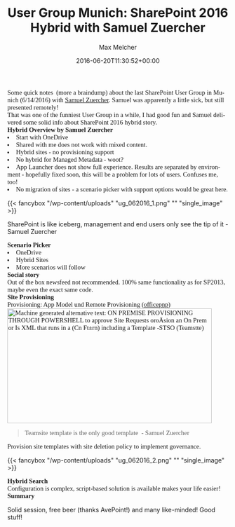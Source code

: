 ﻿---
title: 'User Group Munich: SharePoint 2016 Hybrid with Samuel Zuercher'
author: Max Melcher
aliases:
   - "/post/2016-06-20-user-group-munich-hybrid-sp2016/"
2016: "06"
type: post
date: 2016-06-20T11:30:52+00:00
url: /2016/06/user-group-munich-hybrid-sp2016/
yourls_shorturl:
  - http://melcher.it/s/81
categories:
  - Hybrid
  - SharePoint 2016
  - Uncategorized

---
<p lang="de" style="margin: 0in; font-family: Calibri; font-size: 11.0pt;">
  Some quick notes  (more a braindump) about the last SharePoint User Group in Munich (6/14/2016) with <a href="https://sharepointszu.com/">Samuel Zuercher</a>. Samuel was apparently a little sick, but still presented remotely!
</p>

<p lang="de" style="margin: 0in; font-family: Calibri; font-size: 11.0pt;">
  That was one of the funniest User Group in a while, I had good fun and Samuel delivered some solid info about SharePoint 2016 hybrid story.
</p>

<h2 lang="de" style="margin: 0in; font-family: Calibri; font-size: 11.0pt;">
  Hybrid Overview by Samuel Zuercher
</h2>

<li lang="de" style="margin: 0in; font-family: Calibri; font-size: 11.0pt;">
  Start with OneDrive
</li>
<li lang="de" style="margin: 0in; font-family: Calibri; font-size: 11.0pt;">
  Shared with me does not work with mixed content.
</li>
<li lang="de" style="margin: 0in; font-family: Calibri; font-size: 11.0pt;">
  Hybrid sites - no provisioning support
</li>
<li lang="de" style="margin: 0in; font-family: Calibri; font-size: 11.0pt;">
  No hybrid for Managed Metadata - woot?
</li>
<li lang="de" style="margin: 0in; font-family: Calibri; font-size: 11.0pt;">
  App Launcher does not show full experience. Results are separated by environment - hopefully fixed soon, this will be a problem for lots of users. Confuses me, too!
</li>
<li lang="de" style="margin: 0in; font-family: Calibri; font-size: 11.0pt;">
  No migration of sites - a scenario picker with support options would be great here.
</li>

{{< fancybox "/wp-content/uploads" "ug_062016_1.png" "" "single_image" >}}

SharePoint is like iceberg, management and end users only see the tip of it - Samuel Zuercher

<h2 style="margin: 0in; font-family: Calibri; font-size: 11.0pt;">
  Scenario Picker
</h2>

<li lang="de" style="margin: 0in; font-family: Calibri; font-size: 11.0pt;">
  OneDrive
</li>
<li lang="de" style="margin: 0in; font-family: Calibri; font-size: 11.0pt;">
  Hybrid Sites
</li>
<li lang="de" style="margin: 0in; font-family: Calibri; font-size: 11.0pt;">
  More scenarios will follow
</li>

<h2 lang="de" style="margin: 0in; font-family: Calibri; font-size: 11.0pt;">
  Social story
</h2>

<p lang="de" style="margin: 0in; font-family: Calibri; font-size: 11.0pt;">
  Out of the box newsfeed not recommended. 100% same functionality as for SP2013, maybe even the exact same code.
</p>

<h2 lang="de" style="margin: 0in; font-family: Calibri; font-size: 11.0pt;">
  Site Provisioning
</h2>

<p lang="de" style="margin: 0in; font-family: Calibri; font-size: 11.0pt;">
  Provisioning: App Model und Remote Provisioning (<a href="https://github.com/OfficeDev/PnP">officepnp</a>)<img src="file:///C:/Users/Max/AppData/Local/Temp/msohtmlclip1/02/clip_image002.png" alt="Machine generated alternative text: ON PREMISE PROVISIONING THROUGH POWERSHELL to approve Site Requests oroÄsion an On Prem or Is XML that runs in a (Cn Ft±rn) including a Template -STSO (Teamstte) " width="466" height="262" />
</p>

> <p lang="de" style="margin: 0in; font-family: Calibri; font-size: 11.0pt;">
>   Teamsite template is the only good template  - Samuel Zuercher
> </p>

<p lang="de" style="margin: 0in; font-family: Calibri; font-size: 11.0pt;">
  Provision site templates with site deletion policy to implement governance.
</p>

{{< fancybox "/wp-content/uploads" "ug_062016_2.png" "" "single_image" >}}

<h2 lang="de" style="margin: 0in; font-family: Calibri; font-size: 11.0pt;">
  Hybrid Search
</h2>

<p lang="de" style="margin: 0in; font-family: Calibri; font-size: 11.0pt;">
  Configuration is complex, script-based solution is available makes your life easier!
</p>

<h2 lang="de" style="margin: 0in; font-family: Calibri; font-size: 11.0pt;">
  Summary
</h2>

Solid session, free beer (thanks AvePoint!) and many like-minded! Good stuff!
